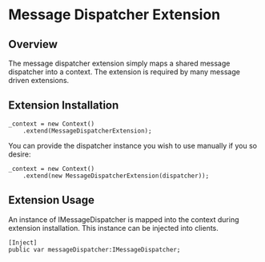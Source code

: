# Message Dispatcher Extension

## Overview

The message dispatcher extension simply maps a shared message dispatcher into a context. The extension is required by many message driven extensions.

## Extension Installation

    _context = new Context()
        .extend(MessageDispatcherExtension);

You can provide the dispatcher instance you wish to use manually if you so desire:

    _context = new Context()
        .extend(new MessageDispatcherExtension(dispatcher));

## Extension Usage

An instance of IMessageDispatcher is mapped into the context during extension installation. This instance can be injected into clients.

	[Inject]
    public var messageDispatcher:IMessageDispatcher;
